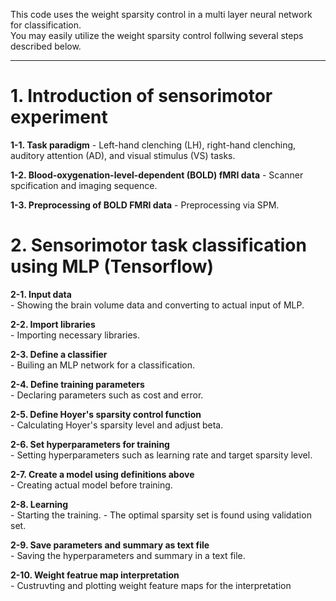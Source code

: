 This code uses the weight sparsity control in a multi layer neural network for classification.  
You may easily utilize the weight sparsity control follwing several steps described below.  


___ 



# 1. Introduction of sensorimotor experiment  
   __1-1. Task paradigm__
     - Left-hand clenching (LH), right-hand clenching, auditory attention (AD), and visual stimulus (VS) tasks.  
            
   __1-2. Blood-oxygenation-level-dependent (BOLD) fMRI data__ 
     - Scanner spcification and imaging sequence.  
            
   __1-3. Preprocessing of BOLD FMRI data__ 
      - Preprocessing via SPM.  
  
##
  
  
# 2. Sensorimotor task classification using MLP (Tensorflow)  
  
   __2-1. Input data__  
     - Showing the brain volume data and converting to actual input of MLP.  
    
   __2-2. Import libraries__  
     - Importing necessary libraries.  
    
   __2-3. Define a classifier__  
     - Builing an MLP network for a classification.  
    
   __2-4. Define training parameters__  
     - Declaring parameters such as cost and error.  
    
   __2-5. Define Hoyer's sparsity control function__  
     - Calculating Hoyer's sparsity level and adjust beta.  
    
   __2-6. Set hyperparameters for training__  
     - Setting hyperparameters such as learning rate and target sparsity level.  
  
   __2-7. Create a model using definitions above__  
     - Creating actual model before training.  
    
   __2-8. Learning__  
     - Starting the training.
     - The optimal sparsity set is found using validation set.  
    
   __2-9. Save parameters and summary as text file__  
     - Saving the hyperparameters and summary in a text file.   
        
   __2-10. Weight featrue map interpretation__  
     - Custruvting and plotting weight feature maps for the interpretation
     
  ##
